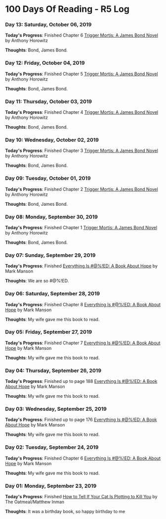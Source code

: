 # 100 Days Of Reading - R5 Log

### Day 13: Saturday, October 06, 2019

**Today's Progress**:  Finished Chapter 6 [Trigger Mortis: A James Bond Novel](https://www.amazon.com/Trigger-Mortis-James-Novels-Paperback/dp/0062395114/ref=sr_1_1?keywords=trigger+mortis&qid=1569863589&s=gateway&sr=8-1) by Anthony Horowitz

**Thoughts**:  Bond, James Bond.

### Day 12: Friday, October 04, 2019

**Today's Progress**:  Finished Chapter 5 [Trigger Mortis: A James Bond Novel](https://www.amazon.com/Trigger-Mortis-James-Novels-Paperback/dp/0062395114/ref=sr_1_1?keywords=trigger+mortis&qid=1569863589&s=gateway&sr=8-1) by Anthony Horowitz

**Thoughts**:  Bond, James Bond.

### Day 11: Thursday, October 03, 2019

**Today's Progress**:  Finished Chapter 4 [Trigger Mortis: A James Bond Novel](https://www.amazon.com/Trigger-Mortis-James-Novels-Paperback/dp/0062395114/ref=sr_1_1?keywords=trigger+mortis&qid=1569863589&s=gateway&sr=8-1) by Anthony Horowitz

**Thoughts**:  Bond, James Bond.

### Day 10: Wednesday, October 02, 2019

**Today's Progress**:  Finished Chapter 3 [Trigger Mortis: A James Bond Novel](https://www.amazon.com/Trigger-Mortis-James-Novels-Paperback/dp/0062395114/ref=sr_1_1?keywords=trigger+mortis&qid=1569863589&s=gateway&sr=8-1) by Anthony Horowitz

**Thoughts**:  Bond, James Bond.

### Day 09: Tuesday, October 01, 2019

**Today's Progress**:  Finished Chapter 2 [Trigger Mortis: A James Bond Novel](https://www.amazon.com/Trigger-Mortis-James-Novels-Paperback/dp/0062395114/ref=sr_1_1?keywords=trigger+mortis&qid=1569863589&s=gateway&sr=8-1) by Anthony Horowitz

**Thoughts**:  Bond, James Bond.

### Day 08: Monday, September 30, 2019

**Today's Progress**:  Finished Chapter 1 [Trigger Mortis: A James Bond Novel](https://www.amazon.com/Trigger-Mortis-James-Novels-Paperback/dp/0062395114/ref=sr_1_1?keywords=trigger+mortis&qid=1569863589&s=gateway&sr=8-1) by Anthony Horowitz

**Thoughts**:  Bond, James Bond.

### Day 07: Sunday, September 29, 2019

**Today's Progress**:  Finished [Everything Is #@%!ED: A Book About Hope](https://www.amazon.com/Untitled-Mark-Manson/dp/0062888439/ref=sr_1_3?keywords=mark+manson&qid=1563999184&s=gateway&sr=8-3) by Mark Manson

**Thoughts**:  We are so #@%!ED.

### Day 06: Saturday, September 28, 2019

**Today's Progress**:  Finished Chapter 8 [Everything Is #@%!ED: A Book About Hope](https://www.amazon.com/Untitled-Mark-Manson/dp/0062888439/ref=sr_1_3?keywords=mark+manson&qid=1563999184&s=gateway&sr=8-3) by Mark Manson

**Thoughts**:  My wife gave me this book to read.

### Day 05: Friday, September 27, 2019

**Today's Progress**:  Finished Chapter 7 [Everything Is #@%!ED: A Book About Hope](https://www.amazon.com/Untitled-Mark-Manson/dp/0062888439/ref=sr_1_3?keywords=mark+manson&qid=1563999184&s=gateway&sr=8-3) by Mark Manson

**Thoughts**:  My wife gave me this book to read.

### Day 04: Thursday, September 26, 2019

**Today's Progress**:  Finished up to page 188 [Everything Is #@%!ED: A Book About Hope](https://www.amazon.com/Untitled-Mark-Manson/dp/0062888439/ref=sr_1_3?keywords=mark+manson&qid=1563999184&s=gateway&sr=8-3) by Mark Manson

**Thoughts**:  My wife gave me this book to read.

### Day 03: Wednesday, September 25, 2019

**Today's Progress**:  Finished up to page 176 [Everything Is #@%!ED: A Book About Hope](https://www.amazon.com/Untitled-Mark-Manson/dp/0062888439/ref=sr_1_3?keywords=mark+manson&qid=1563999184&s=gateway&sr=8-3) by Mark Manson

**Thoughts**:  My wife gave me this book to read.

### Day 02: Tuesday, September 24, 2019

**Today's Progress**:  Finished Chapter 6 [Everything Is #@%!ED: A Book About Hope](https://www.amazon.com/Untitled-Mark-Manson/dp/0062888439/ref=sr_1_3?keywords=mark+manson&qid=1563999184&s=gateway&sr=8-3) by Mark Manson

**Thoughts**:  My wife gave me this book to read.

### Day 01: Monday, September 23, 2019

**Today's Progress**:  Finished [How to Tell If Your Cat Is Plotting to Kill You](https://www.amazon.com/Tell-Your-Plotting-Kill-Oatmeal/dp/1449410243/ref=sr_1_1?keywords=how+to+tell+if+your+cat+is+plotting+to+kill+you&qid=1569348233&s=gateway&sr=8-1) by The Oatmeal/Matthew Inman

**Thoughts**:  It was a birthday book, so happy birthday to me
